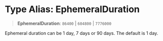 # Type Alias: EphemeralDuration

> **EphemeralDuration**: `86400` \| `604800` \| `7776000`

Ephemeral duration can be 1 day, 7 days or 90 days. The default is 1 day.
